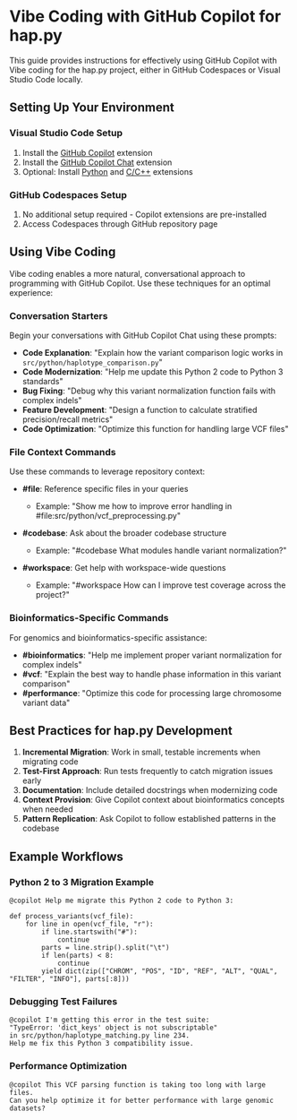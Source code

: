 # Vibe Coding with GitHub Copilot for hap.py

This guide provides instructions for effectively using GitHub Copilot with Vibe coding for the hap.py project, either in GitHub Codespaces or Visual Studio Code locally.

## Setting Up Your Environment

### Visual Studio Code Setup
1. Install the [GitHub Copilot](https://marketplace.visualstudio.com/items?itemName=GitHub.copilot) extension
2. Install the [GitHub Copilot Chat](https://marketplace.visualstudio.com/items?itemName=GitHub.copilot-chat) extension
3. Optional: Install [Python](https://marketplace.visualstudio.com/items?itemName=ms-python.python) and [C/C++](https://marketplace.visualstudio.com/items?itemName=ms-vscode.cpptools) extensions

### GitHub Codespaces Setup
1. No additional setup required - Copilot extensions are pre-installed
2. Access Codespaces through GitHub repository page

## Using Vibe Coding

Vibe coding enables a more natural, conversational approach to programming with GitHub Copilot. Use these techniques for an optimal experience:

### Conversation Starters

Begin your conversations with GitHub Copilot Chat using these prompts:

- **Code Explanation**: "Explain how the variant comparison logic works in `src/python/haplotype_comparison.py`"
- **Code Modernization**: "Help me update this Python 2 code to Python 3 standards"
- **Bug Fixing**: "Debug why this variant normalization function fails with complex indels"
- **Feature Development**: "Design a function to calculate stratified precision/recall metrics"
- **Code Optimization**: "Optimize this function for handling large VCF files"

### File Context Commands

Use these commands to leverage repository context:

- **#file**: Reference specific files in your queries
  - Example: "Show me how to improve error handling in #file:src/python/vcf_preprocessing.py"

- **#codebase**: Ask about the broader codebase structure
  - Example: "#codebase What modules handle variant normalization?"

- **#workspace**: Get help with workspace-wide questions
  - Example: "#workspace How can I improve test coverage across the project?"

### Bioinformatics-Specific Commands

For genomics and bioinformatics-specific assistance:

- **#bioinformatics**: "Help me implement proper variant normalization for complex indels"
- **#vcf**: "Explain the best way to handle phase information in this variant comparison"
- **#performance**: "Optimize this code for processing large chromosome variant data"

## Best Practices for hap.py Development

1. **Incremental Migration**: Work in small, testable increments when migrating code
2. **Test-First Approach**: Run tests frequently to catch migration issues early
3. **Documentation**: Include detailed docstrings when modernizing code
4. **Context Provision**: Give Copilot context about bioinformatics concepts when needed
5. **Pattern Replication**: Ask Copilot to follow established patterns in the codebase

## Example Workflows

### Python 2 to 3 Migration Example
```
@copilot Help me migrate this Python 2 code to Python 3:

def process_variants(vcf_file):
    for line in open(vcf_file, "r"):
        if line.startswith("#"):
            continue
        parts = line.strip().split("\t")
        if len(parts) < 8:
            continue
        yield dict(zip(["CHROM", "POS", "ID", "REF", "ALT", "QUAL", "FILTER", "INFO"], parts[:8]))
```

### Debugging Test Failures
```
@copilot I'm getting this error in the test suite: 
"TypeError: 'dict_keys' object is not subscriptable" 
in src/python/haplotype_matching.py line 234. 
Help me fix this Python 3 compatibility issue.
```

### Performance Optimization
```
@copilot This VCF parsing function is taking too long with large files. 
Can you help optimize it for better performance with large genomic datasets?
```
